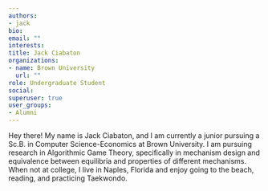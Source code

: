 ```yaml
---
authors:
- jack
bio: 
email: ""
interests:
title: Jack Ciabaton
organizations:
- name: Brown University
  url: ""
role: Undergraduate Student
social:
superuser: true
user_groups:
- Alumni
---
```


Hey there! My name is Jack Ciabaton, and I am currently a junior pursuing a Sc.B. in Computer Science-Economics at Brown University. I am pursuing research in Algorithmic Game Theory, specifically in mechanism design and equivalence between equilibria and properties of different mechanisms. When not at college, I live in Naples, Florida and enjoy going to the beach, reading, and practicing Taekwondo.